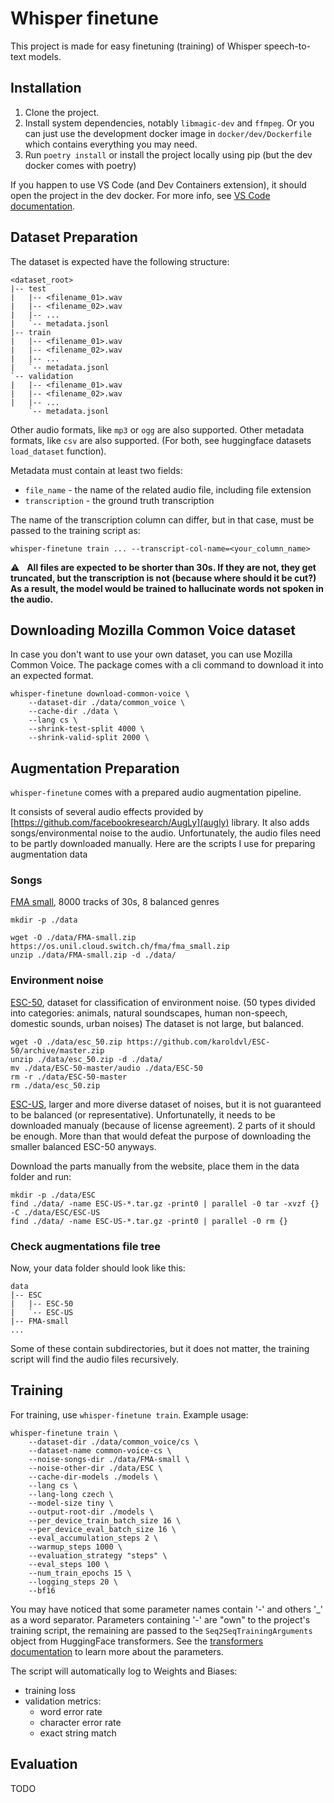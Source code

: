 # Whisper finetune

This project is made for easy finetuning (training) of Whisper speech-to-text models.

## Installation

1) Clone the project.
1) Install system dependencies, notably `libmagic-dev` and `ffmpeg`. Or you can just use the development docker image in `docker/dev/Dockerfile` which contains everything you may need.
1) Run `poetry install` or install the project locally using pip (but the dev docker comes with poetry)

If you happen to use VS Code (and Dev Containers extension), it should open the project in the dev docker. For more info, see [VS Code documentation](https://code.visualstudio.com/docs/devcontainers/containers).


## Dataset Preparation

The dataset is expected have the following structure:
```
<dataset_root>
|-- test
|   |-- <filename_01>.wav
|   |-- <filename_02>.wav
|   |-- ...
|   `-- metadata.jsonl
|-- train
|   |-- <filename_01>.wav
|   |-- <filename_02>.wav
|   |-- ...
|   `-- metadata.jsonl
`-- validation
|   |-- <filename_01>.wav
|   |-- <filename_02>.wav
|   |-- ...
    `-- metadata.jsonl
```
Other audio formats, like `mp3` or `ogg` are also supported.
Other metadata formats, like `csv` are also supported.
(For both, see huggingface datasets `load_dataset` function).

Metadata must contain at least two fields:
- `file_name` - the name of the related audio file, including file extension
- `transcription` - the ground truth transcription

The name of the transcription column can differ, but in that case, must be passed to the training script as:

```whisper-finetune train ... --transcript-col-name=<your_column_name>```

:warning: &nbsp; **All files are expected to be shorter than 30s. If they are not,
they get truncated, but the transcription is not (because where should it be cut?)
As a result, the model would be trained to hallucinate words not spoken in the audio.**


## Downloading Mozilla Common Voice dataset

In case you don't want to use your own dataset, you can use Mozilla Common Voice.
The package comes with a cli command to download it into an expected format.

```
whisper-finetune download-common-voice \
    --dataset-dir ./data/common_voice \
    --cache-dir ./data \
    --lang cs \
    --shrink-test-split 4000 \
    --shrink-valid-split 2000 \
```


## Augmentation Preparation

`whisper-finetune` comes with a prepared audio augmentation pipeline.

It consists of several audio effects provided by [https://github.com/facebookresearch/AugLy](augly) library.
It also adds songs/environmental noise to the audio. Unfortunately, the audio files need to be partly downloaded manually.
Here are the scripts I use for preparing augmentation data

### Songs

[FMA small](https://github.com/mdeff/fma), 8000 tracks of 30s, 8 balanced genres

```
mkdir -p ./data

wget -O ./data/FMA-small.zip https://os.unil.cloud.switch.ch/fma/fma_small.zip 
unzip ./data/FMA-small.zip -d ./data/
```

### Environment noise

[ESC-50](https://github.com/karolpiczak/ESC-50), dataset for classification of environment noise.
(50 types divided into categories: animals, natural soundscapes, human non-speech, domestic sounds,	urban noises)
The dataset is not large, but balanced.

```
wget -O ./data/esc_50.zip https://github.com/karoldvl/ESC-50/archive/master.zip
unzip ./data/esc_50.zip -d ./data/
mv ./data/ESC-50-master/audio ./data/ESC-50
rm -r ./data/ESC-50-master
rm ./data/esc_50.zip
```

[ESC-US](https://dataverse.harvard.edu/dataset.xhtml?persistentId=doi:10.7910/DVN/YDEPUT), larger and more diverse dataset of noises, but it is not guaranteed to be balanced (or representative). Unfortunatelly, it needs to be downloaded manualy (because of license agreement). 2 parts of it should be enough. More than that would defeat the purpose of downloading the smaller balanced ESC-50 anyways.

Download the parts manually from the website, place them in the data folder and run:
```
mkdir -p ./data/ESC
find ./data/ -name ESC-US-*.tar.gz -print0 | parallel -0 tar -xvzf {} -C ./data/ESC/ESC-US
find ./data/ -name ESC-US-*.tar.gz -print0 | parallel -0 rm {}
```

### Check augmentations file tree

Now, your data folder should look like this:

```
data
|-- ESC
|   |-- ESC-50
|   `-- ESC-US
|-- FMA-small
...
```

Some of these contain subdirectories, but it does not matter, the training script will find the audio files recursively.



## Training

For training, use `whisper-finetune train`. Example usage:

```
whisper-finetune train \
    --dataset-dir ./data/common_voice/cs \
    --dataset-name common-voice-cs \
    --noise-songs-dir ./data/FMA-small \
    --noise-other-dir ./data/ESC \
    --cache-dir-models ./models \
    --lang cs \
    --lang-long czech \
    --model-size tiny \
    --output-root-dir ./models \
    --per_device_train_batch_size 16 \
    --per_device_eval_batch_size 16 \
    --eval_accumulation_steps 2 \
    --warmup_steps 1000 \
    --evaluation_strategy "steps" \
    --eval_steps 100 \
    --num_train_epochs 15 \
    --logging_steps 20 \
    --bf16
```

You may have noticed that some parameter names contain '-' and others '_' as a word separator.
Parameters containing '-' are "own" to the project's training script, the remaining are passed
to the `Seq2SeqTrainingArguments` object from HuggingFace transformers.
See the [transformers documentation](https://huggingface.co/docs/transformers/main_classes/trainer#transformers.Seq2SeqTrainingArguments)
to learn more about the parameters.

The script will automatically log to Weights and Biases:
- training loss
- validation metrics:
    - word error rate
    - character error rate
    - exact string match


## Evaluation

TODO
